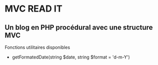 # MVC READ IT

## Un blog en PHP procédural avec une structure MVC

Fonctions utilitaires disponibles

- getFormatedDate(string $date, string $format = 'd-m-Y')

